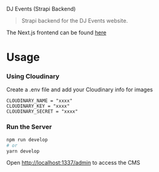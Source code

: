 DJ Events (Strapi Backend)

> Strapi backend for the DJ Events website.

The Next.js frontend can be found [here](https://github.com/amirpanahi02/DJ-events)

# Usage

### Using Cloudinary

Create a .env file and add your Cloudinary info for images

```
CLOUDINARY_NAME = "xxxx"
CLOUDINARY_KEY = "xxxx"
CLOUDINARY_SECRET = "xxxx"
```

### Run the Server

```bash
npm run develop
# or
yarn develop
```

Open [http://localhost:1337/admin](http://localhost:1337/admin) to access the CMS
